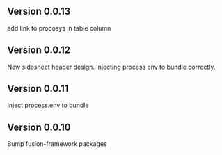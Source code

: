 ## Version 0.0.13
add link to procosys in table column

## Version 0.0.12
New sidesheet header design.
Injecting process env to bundle correctly. 

## Version 0.0.11
Inject process.env to bundle

## Version 0.0.10
Bump fusion-framework packages

